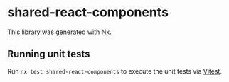 # shared-react-components

This library was generated with [Nx](https://nx.dev).

## Running unit tests

Run `nx test shared-react-components` to execute the unit tests via [Vitest](https://vitest.dev/).
